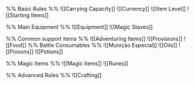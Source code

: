 %% Basic Rules %%
![[Carrying Capacity]]
![[Currency]]
![[Item Level]]
![[Starting Items]]

%% Main Equipment %%
![[Equipment]]
![[Magic Staves]]

%% Common support items %%
![[Adventuring Items]]
![[Provisions]]
![[Food]]
%% Battle Consumables %% 
![[Munição Especial]]
![[Oils]]
![[Poisons]]
![[Potions]]

%% Magic Items %%
![[Magic items]]
![[Runes]]

%% Advanced Rules %%
![[Crafting]]